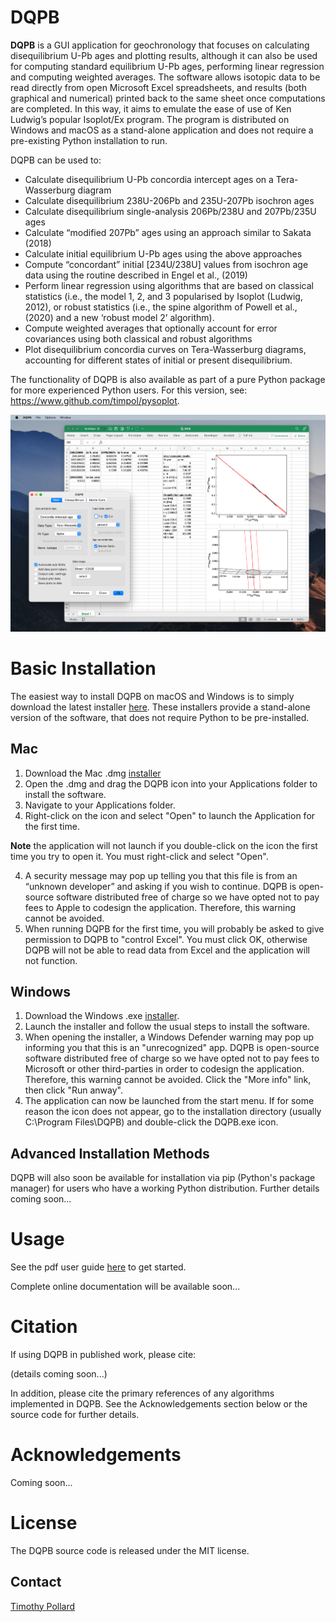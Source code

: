 # DQPB

**DQPB** is a GUI application for geochronology that focuses on calculating disequilibrium U-Pb ages and plotting results, although it can also be used for computing standard equilibrium U-Pb ages, performing linear regression and computing weighted averages.  The software allows isotopic data to be read directly from open Microsoft Excel spreadsheets, and results (both graphical and numerical) printed back to the same sheet once computations are completed. In this way, it aims to emulate the ease of use of Ken Ludwig’s popular Isoplot/Ex program. The program is distributed on Windows and macOS as a stand-alone application and does not require a pre-existing Python installation to run.

DQPB can be used to:
*	Calculate disequilibrium U-Pb concordia intercept ages on a Tera-Wasserburg diagram
*	Calculate disequilibrium 238U-206Pb and 235U-207Pb isochron ages 
*	Calculate disequilibrium single-analysis 206Pb/238U and 207Pb/235U ages
*	Calculate “modified 207Pb” ages using an approach similar to Sakata (2018)
*	Calculate initial equilibrium U-Pb  ages using the above approaches
*	Compute “concordant” initial [234U/238U] values from isochron age data using the routine described in Engel et al., (2019) 
*	Perform linear regression using algorithms that are based on classical statistics (i.e., the model 1, 2, and 3 popularised by Isoplot (Ludwig, 2012), or robust statistics (i.e., the spine algorithm of Powell et al., (2020) and a new ‘robust model 2’ algorithm).
*	Compute weighted averages that optionally account for error covariances using both classical and robust algorithms
*	Plot disequilibrium concordia curves on Tera-Wasserburg diagrams, accounting for different states of initial or present disequilibrium.

The functionality of DQPB is also available as part of a pure Python package for more experienced Python users. For this version, see: https://www.github.com/timpol/pysoplot.

![Example](/resources/Screenshot.png)

# Basic Installation

The easiest way to install DQPB on macOS and Windows is to simply download the latest installer [here](https://github.com/timpol/DQPB-test/releases/latest). These installers provide a stand-alone version of the software, that does not require Python to be pre-installed.  

## Mac
1. Download the Mac .dmg [installer](https://github.com/timpol/DQPB-test/releases/latest)
2. Open the .dmg and drag the DQPB icon into your Applications folder to install the software.
3. Navigate to your Applications folder.
4. Right-click on the icon and select "Open" to launch the Application for the first time.

**Note** the application will not launch if you double-click on the icon the first time you try to open it. You must right-click and select "Open". 

4. A security message may pop up telling you that this file is from an “unknown developer” and asking if you wish to continue. DQPB is open-source software distributed free of charge so we have opted not to pay fees to Apple to codesign the application. Therefore, this warning cannot be avoided.
5. When running DQPB for the first time, you will probably be asked to give permission to DQPB to "control Excel". You must click OK, otherwise DQPB will not be able to read data from Excel and the application will not function.

## Windows

1. Download the Windows .exe [installer](https://github.com/timpol/DQPB-test/releases/latest).
2. Launch the installer and follow the usual steps to install the software.
3. When opening the installer, a Windows Defender warning may pop up informing you that this is an "unrecognized" app. DQPB is open-source software distributed free of charge so we have opted not to pay fees to Microsoft or other third-parties in order to codesign the application. Therefore, this warning cannot be avoided. Click the "More info" link, then click "Run anway".
4. The application can now be launched from the start menu. If for some reason the icon does not appear, go to the installation directory (usually C:\Program Files\DQPB\) and double-click the DQPB.exe icon.

## Advanced Installation Methods 

DQPB will also soon be available for installation via pip (Python's package manager) for users who have a working Python distribution. Further details coming soon...

# Usage 

See the pdf user guide [here](https://github.com/timpol/DQPB-test/blob/main/docs/DQPB-v0.0.1-user-guide.pdf) to get started. 

Complete online documentation will
be available soon...

# Citation

If using DQPB in published work, please cite:

(details coming soon...)

In addition, please cite the primary references of any algorithms implemented in DQPB. See the Acknowledgements section below or the source code for further details.

# Acknowledgements

Coming soon...

# License

The DQPB source code is released under the MIT license. 

## Contact

[Timothy Pollard](mailto:pollard@student.unimelb.edu.au)